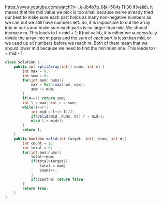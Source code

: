 https://www.youtube.com/watch?v=_k-Jb4b7b_0&t=504s   11:30
If(valid), it means that the mid value we pick is too small because we've already tried our best to make sure each part holds as many non-negative numbers as we can but we still have numbers left. So, it is impossible to cut the array into m parts and make sure each parts is no larger than mid. We should increase m. This leads to l = mid + 1;
If(not valid), it is either we successfully divide the array into m parts and the sum of each part is less than mid, or we used up all numbers before we reach m. Both of them mean that we should lower mid because we need to find the minimum one. This leads to r = mid - 1;
```java
class Solution {
    public int splitArray(int[] nums, int m) {
        int max = 0;
        int sum = 0;
        for(int num: nums){
            max = Math.max(num, max);
            sum += num;
        }
        if(m==1) return sum;
        int l = max; int r = sum;
        while(l<=r){
            int mid = l+(r-l)/2;
            if(valid(mid, nums, m)) r = mid-1;
            else l = mid+1;
        }
        return l;
    }
    public boolean valid(int target, int[] nums, int m){
        int count = 1;
        int total = 0;
        for(int num:nums){
            total+=num;
            if(total>target){
                total = num;
                count++;
            }
            if(count>m) return false;
        }
        return true;
    }
}
```
